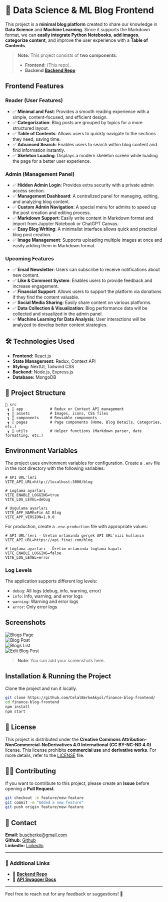 # 📝 Data Science & ML Blog Frontend

This project is a **minimal blog platform** created to share our knowledge in **Data Science** and **Machine Learning**. Since it supports the Markdown format, we can **easily integrate Python Notebooks**, **add images**, **categorize content**, and improve the user experience with a **Table of Contents**.

> **Note:** This project consists of **two components**:
>
> - **Frontend**: (This repo).
> - **Backend** **[Backend Repo](https://github.com/CelalBerkeAkyol/Finance-blog-backend)**

## Frontend Features

### **Reader (User Features)**

- ✅ **Minimal and Fast**: Provides a smooth reading experience with a simple, content-focused, and efficient design.
- ✅ **Categorization**: Blog posts are grouped by topics for a more structured layout.
- ✅ **Table of Contents**: Allows users to quickly navigate to the sections they need, saving time.
- ✅ **Advanced Search**: Enables users to search within blog content and find information instantly.
- ✅ **Skeleton Loading**: Displays a modern skeleton screen while loading the page for a better user experience.

### **Admin (Management Panel)**

- ✅ **Hidden Admin Login**: Provides extra security with a private admin access section.
- ✅ **Management Dashboard**: A centralized panel for managing, editing, and analyzing blog content.
- ✅ **Custom Admin Navigation**: A special menu for admins to speed up the post creation and editing process.
- ✅ **Markdown Support**: Easily write content in Markdown format and import from Jupyter Notebook or ChatGPT Canvas.
- ✅ **Easy Blog Writing**: A minimalist interface allows quick and practical blog post creation.
- ✅ **Image Management**: Supports uploading multiple images at once and easily adding them in Markdown format.

### **Upcoming Features**

- ✅ **Email Newsletter**: Users can subscribe to receive notifications about new content.
- ✅ **Like & Comment System**: Enables users to provide feedback and increase engagement.
- ✅ **Financial Support**: Allows users to support the platform via donations if they find the content valuable.
- ✅ **Social Media Sharing**: Easily share content on various platforms.
- ✅ **Data Collection & Visualization**: Blog performance data will be collected and visualized in the admin panel.
- ✅ **Machine Learning for Data Analysis**: User interactions will be analyzed to develop better content strategies.

## 🛠 Technologies Used

- **Frontend:** React.js
- **State Management:** Redux, Context API
- **Styling:** NextUI, Tailwind CSS
- **Backend:** Node.js, Express.js
- **Database:** MongoDB

## 📎 Project Structure

```
📂 src
 ┓ 📂 app            # Redux or Context API management
 ┓ 📂 assets         # Images, icons, CSS files
 ┓ 📂 components     # Reusable components
 ┓ 📂 pages          # Page components (Home, Blog Details, Categories, etc.)
 ┓ 📂 utils          # Helper functions (Markdown parser, date formatting, etc.)
```

## Environment Variables

The project uses environment variables for configuration. Create a `.env` file in the root directory with the following variables:

```
# API URL'leri
VITE_API_URL=http://localhost:3000/blog

# Loglama ayarları
VITE_ENABLE_LOGGING=true
VITE_LOG_LEVEL=debug

# Uygulama ayarları
VITE_APP_NAME=Fin AI Blog
VITE_APP_VERSION=1.0.0
```

For production, create a `.env.production` file with appropriate values:

```
# API URL'leri - Üretim ortamında gerçek API URL'nizi kullanın
VITE_API_URL=https://api.finai.com/blog

# Loglama ayarları - Üretim ortamında loglama kapalı
VITE_ENABLE_LOGGING=false
VITE_LOG_LEVEL=error
```

### Log Levels

The application supports different log levels:

- `debug`: All logs (debug, info, warning, error)
- `info`: Info, warning, and error logs
- `warning`: Warning and error logs
- `error`: Only error logs

## Screenshots

![Blogs Page](./screenshots/Screenshot%202025-02-15%20at%2018.57.02.png)  
![Blog Post](./screenshots/Screenshot%202025-02-15%20at%2018.57.22.png)  
![Blogs List ](./screenshots/Screenshot%202025-02-15%20at%2018.58.26.png)  
![Edit Blog Post ](./screenshots/Screenshot%202025-02-15%20at%2018.59.37.png)

> **Note**: You can add your screenshots here.

## Installation & Running the Project

Clone the project and run it locally.

```bash
git clone https://github.com/CelalBerkeAkyol/finance-blog-frontend/
cd finance-blog-frontend
npm install
npm start
```

## 📝 License

This project is distributed under the **Creative Commons Attribution-NonCommercial-NoDerivatives 4.0 International (CC BY-NC-ND 4.0)** license. This license prohibits **commercial use** and **derivative works**. For more details, refer to the [LICENSE](LICENSE) file.

## 👨‍💻 Contributing

If you want to contribute to this project, please create an **Issue** before opening a **Pull Request**.

```bash
git checkout -b feature/new-feature
git commit -m "Added a new feature"
git push origin feature/new-feature
```

## **📩 Contact**

**Email:** [buscberke@gmail.com](mailto:buscberke@gmail.com)  
**Github:** [Github](https://github.com/CelalBerkeAkyol)  
**LinkedIn:** [LinkedIn](https://www.linkedin.com/in/celal-berke-akyol-389a3a216/)

---

### **🔗 Additional Links**

- 📌 **[Backend Repo](https://github.com/CelalBerkeAkyol/Finance-blog-backend)**
- 📌 **[API Swagger Docs](#)**

---

Feel free to reach out for any feedback or suggestions! 🚀
